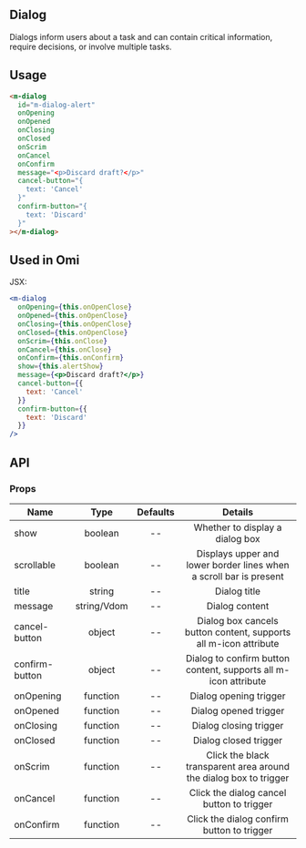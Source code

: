 ## Dialog

Dialogs inform users about a task and can contain critical information, require decisions, or involve multiple tasks.

## Usage

```html
<m-dialog
  id="m-dialog-alert"
  onOpening
  onOpened
  onClosing
  onClosed
  onScrim
  onCancel
  onConfirm
  message="<p>Discard draft?</p>"
  cancel-button="{
    text: 'Cancel'
  }"
  confirm-button="{
    text: 'Discard'
  }"
></m-dialog>
```

## Used in Omi

JSX:

```jsx
<m-dialog
  onOpening={this.onOpenClose}
  onOpened={this.onOpenClose}
  onClosing={this.onOpenClose}
  onClosed={this.onOpenClose}
  onScrim={this.onClose}
  onCancel={this.onClose}
  onConfirm={this.onConfirm}
  show={this.alertShow}
  message={<p>Discard draft?</p>}
  cancel-button={{
    text: 'Cancel'
  }}
  confirm-button={{
    text: 'Discard'
  }}
/>
```

## API

### Props

|  **Name**  | **Type**        | **Defaults**  | **Details**  |
| ------------- |:-------------:|:-----:|:-------------:|
| show | boolean | -- | Whether to display a dialog box |
| scrollable | boolean | -- | Displays upper and lower border lines when a scroll bar is present |
| title | string | -- | Dialog title |
| message | string/Vdom | -- | Dialog content |
| cancel-button | object | -- | Dialog box cancels button content, supports all m-icon attribute |
| confirm-button | object | -- | Dialog to confirm button content, supports all m-icon attribute |
| onOpening | function | -- | Dialog opening trigger |
| onOpened | function | -- | Dialog opened trigger |
| onClosing | function | -- | Dialog closing trigger |
| onClosed | function | -- | Dialog closed trigger |
| onScrim | function | -- | Click the black transparent area around the dialog box to trigger |
| onCancel | function | -- | Click the dialog cancel button to trigger |
| onConfirm | function | -- | Click the dialog confirm button to trigger |
